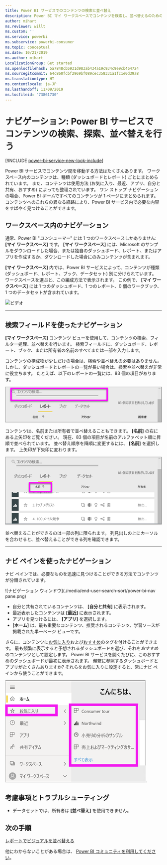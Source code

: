 ```yaml
---
title: Power BI サービスでのコンテンツの検索と並べ替え
description: Power BI マイ ワークスペースでコンテンツを検索し、並べ替えるのためのドキュメント
author: mihart
ms.reviewer: willt
ms.custom: ''
ms.service: powerbi
ms.subservice: powerbi-consumer
ms.topic: conceptual
ms.date: 10/21/2019
ms.author: mihart
LocalizationGroup: Get started
ms.openlocfilehash: 5a7848cb5931d983ab434a19c934c9e9cb464724
ms.sourcegitcommit: 64c860fcbf2969bf089cec358331a1fc1e0d39a8
ms.translationtype: HT
ms.contentlocale: ja-JP
ms.lasthandoff: 11/09/2019
ms.locfileid: "73861730"
---
```

# <a name="navigation-searching-finding-and-sorting-content-in-power-bi-service"></a>ナビゲーション: Power BI サービスでコンテンツの検索、探索、並べ替えを行う

[!INCLUDE [power-bi-service-new-look-include](../includes/power-bi-service-new-look-include.md)]

Power BI サービスでコンテンツ間を移動する方法はたくさんあります。 ワークスペース内のコンテンツは、種類 (ダッシュボードとレポート) ごとにまとめられています。  また、コンテンツは使用方法 (お気に入り、最近、アプリ、自分と共有、おすすめ) によっても整理されています。 ワン ストップ ナビゲーションの場合、Power BI *ホーム*ですべてのコンテンツが 1 ページにまとめられます。 コンテンツへのこれらの異なる経路により、Power BI サービス内で必要な内容をすばやく見つけることができます。  

## <a name="navigation-within-workspaces"></a>ワークスペース内のナビゲーション

通常、Power BI "*コンシューマー*" には 1 つのワークスペースしかありません: **[マイ ワークスペース]** です。 **[マイ ワークスペース]** には、Microsoft のサンプルをダウンロードした場合、または独自のダッシュボード、レポート、またはアプリを作成するか、ダウンロードした場合にのみコンテンツが含まれます。  

**[マイ ワークスペース]** 内では、Power BI サービスによって、コンテンツが種類 (ダッシュボード、レポート、ブック、データセット) 別に分けられています。 ワークスペースを選ぶと、この編成方法で表示されます。 この例で、 **[マイ ワークスペース]** には 1 つのダッシュボード、1 つのレポート、0 個のワークブック、1 つのデータセットが含まれています。

![ビデオ](./media/end-user-search-sort/myworkspace/myworkspace.gif)

________________________________________
## <a name="navigation-using-the-search-field"></a>検索フィールドを使ったナビゲーション
**[マイ ワークスペース]** コンテンツ ビューを使用して、コンテンツの検索、フィルター処理、並べ替えを行います。 検索フィールドに、ダッシュボード、レポート、ブック、または所有者の名前のすべてまたは一部を入力します。  

コンテンツの構成物が少しだけの場合は、検索や並べ替えの必要はありません。  しかし、ダッシュボードとレポートの一覧が長い場合は、検索や並べ替えが非常に役立ちます。 たとえば、以下のレポートの一覧には、83 個の項目があります。 

![レポートの検索](./media/end-user-experience/power-bi-search.png)

コンテンツは、名前または所有者で並べ替えることもできます。 **[名前]** の右にある上矢印をご覧ください。 現在、83 個の項目が名前のアルファベット順に昇順で並べられています。 並べ替え順序を降順に変更するには、 **[名前]** を選択します。 上矢印が下矢印に変わります。

![コンテンツの並べ替え](./media/end-user-experience/power-bi-sort-new.png)

並べ替えることができるのは一部の列に限られます。 列見出しの上にカーソルを合わせると、並べ替えることができる列を確認できます。

___________________________________________________________________
## <a name="navigation-using-the-nav-pane"></a>ナビ ペインを使ったナビゲーション
ナビ ペインでは、必要なものを迅速に見つけることができる方法でコンテンツが分類されています。  

![ナビゲーション ウィンドウ](./media/end-user-search-sort/power-bi-nav pane.png)


- 自分と共有されているコンテンツは、 **[自分と共有]** に表示されます。
- 最近表示したコンテンツは **[最近]** に表示されます。 
- アプリを見つけるには、 **[アプリ]** を選択します。
- **[ホーム]** は、最も重要なコンテンツ、推奨されるコンテンツ、学習ソースが掲載された単一ページ ビューです。

さらに、コンテンツに[お気に入り](end-user-favorite.md)および[おすすめ](end-user-featured.md)のタグを付けることができます。 最も頻繁に表示すると予想されるダッシュボードを選び、それを*おすすめ*のコンテンツとして設定します。 Power BI サービスを開くたびに、このおすすめのダッシュボードが最初に表示されます。 頻繁に参照するダッシュボードとアプリがたくさんありますか? それらをお気に入りに設定すると、常にナビ ペインから使うことができます。

![お気に入りポップアップ](./media/end-user-search-sort/power-bi-favorite.png).



## <a name="considerations-and-troubleshooting"></a>考慮事項とトラブルシューティング
* データセットでは、所有者は **[並べ替え]** を使用できません。

## <a name="next-steps"></a>次の手順
[レポートでビジュアルを並べ替える](end-user-change-sort.md)

他にわからないことがある場合は、 [Power BI コミュニティを利用してください](https://community.powerbi.com/)。
